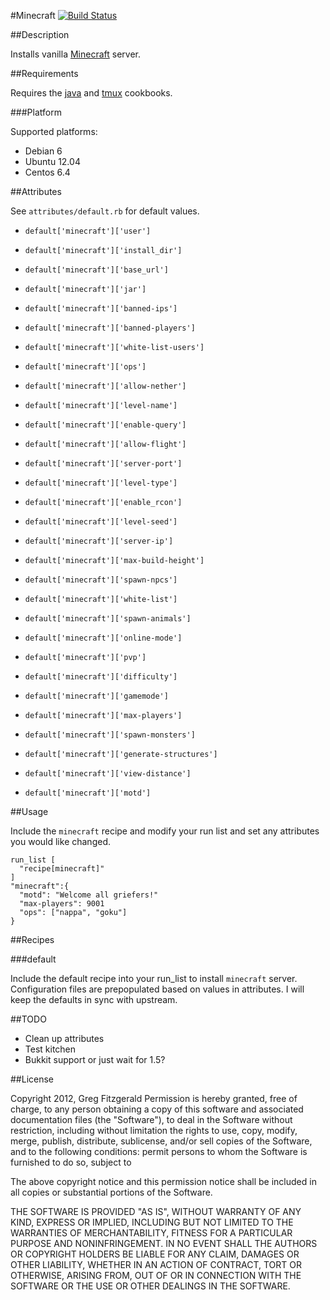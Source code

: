 #Minecraft [![Build Status](https://secure.travis-ci.org/gregf/cookbook-minecraft.png)](http://travis-ci.org/gregf/cookbook-minecraft)

##Description

Installs vanilla [Minecraft](http://www.minecraft.net) server.

##Requirements

Requires the [java](http://community.opscode.com/cookbooks/java) and [tmux](http://community.opscode.com/cookbooks/tmux) cookbooks.

###Platform

Supported platforms:

* Debian 6
* Ubuntu 12.04
* Centos 6.4

##Attributes

See `attributes/default.rb` for default values.

* `default['minecraft']['user']`
* `default['minecraft']['install_dir']`
* `default['minecraft']['base_url']`
* `default['minecraft']['jar']`

* `default['minecraft']['banned-ips']`
* `default['minecraft']['banned-players']`
* `default['minecraft']['white-list-users']`
* `default['minecraft']['ops']`

* `default['minecraft']['allow-nether']`
* `default['minecraft']['level-name']`
* `default['minecraft']['enable-query']`
* `default['minecraft']['allow-flight']`
* `default['minecraft']['server-port']`
* `default['minecraft']['level-type']`
* `default['minecraft']['enable_rcon']`
* `default['minecraft']['level-seed']`
* `default['minecraft']['server-ip']`
* `default['minecraft']['max-build-height']`
* `default['minecraft']['spawn-npcs']`
* `default['minecraft']['white-list']`
* `default['minecraft']['spawn-animals'] `
* `default['minecraft']['online-mode']`
* `default['minecraft']['pvp']`
* `default['minecraft']['difficulty']`
* `default['minecraft']['gamemode']`
* `default['minecraft']['max-players']`
* `default['minecraft']['spawn-monsters']`
* `default['minecraft']['generate-structures']`
* `default['minecraft']['view-distance']`
* `default['minecraft']['motd']`

##Usage

Include the `minecraft` recipe and modify your run list and set any attributes
you would like changed.

    run_list [
      "recipe[minecraft]"
    ]
    "minecraft":{
      "motd": "Welcome all griefers!"
      "max-players": 9001
      "ops": ["nappa", "goku"]
    }


##Recipes

###default

Include the default recipe into your run_list to install `minecraft` server.
Configuration files are prepopulated based on values in attributes. I will keep
the defaults in sync with upstream.

##TODO

* Clean up attributes
* Test kitchen
* Bukkit support or just wait for 1.5?

##License

Copyright 2012, Greg Fitzgerald
Permission is hereby granted, free of charge, to any person obtaining
a copy of this software and associated documentation files (the
"Software"), to deal in the Software without restriction, including
without limitation the rights to use, copy, modify, merge, publish,
distribute, sublicense, and/or sell copies of the Software, and to
the following conditions:
permit persons to whom the Software is furnished to do so, subject to

The above copyright notice and this permission notice shall be
included in all copies or substantial portions of the Software.

THE SOFTWARE IS PROVIDED "AS IS", WITHOUT WARRANTY OF ANY KIND,
EXPRESS OR IMPLIED, INCLUDING BUT NOT LIMITED TO THE WARRANTIES OF
MERCHANTABILITY, FITNESS FOR A PARTICULAR PURPOSE AND
NONINFRINGEMENT. IN NO EVENT SHALL THE AUTHORS OR COPYRIGHT HOLDERS BE
LIABLE FOR ANY CLAIM, DAMAGES OR OTHER LIABILITY, WHETHER IN AN ACTION
OF CONTRACT, TORT OR OTHERWISE, ARISING FROM, OUT OF OR IN CONNECTION
WITH THE SOFTWARE OR THE USE OR OTHER DEALINGS IN THE SOFTWARE.

